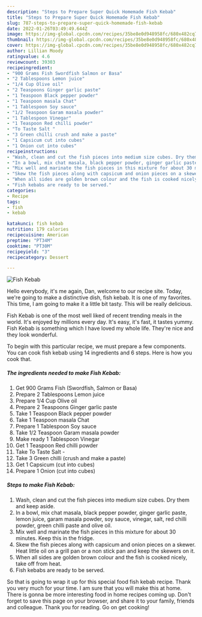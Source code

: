 ```yaml
---
description: "Steps to Prepare Super Quick Homemade Fish Kebab"
title: "Steps to Prepare Super Quick Homemade Fish Kebab"
slug: 787-steps-to-prepare-super-quick-homemade-fish-kebab
date: 2022-01-26T03:49:49.644Z
image: https://img-global.cpcdn.com/recipes/35be8e0d948958fc/680x482cq70/fish-kebab-recipe-main-photo.jpg
thumbnail: https://img-global.cpcdn.com/recipes/35be8e0d948958fc/680x482cq70/fish-kebab-recipe-main-photo.jpg
cover: https://img-global.cpcdn.com/recipes/35be8e0d948958fc/680x482cq70/fish-kebab-recipe-main-photo.jpg
author: Lillian Moody
ratingvalue: 4.6
reviewcount: 39303
recipeingredient:
- "900 Grams Fish Swordfish Salmon or Basa"
- "2 Tablespoons Lemon juice"
- "1/4 Cup Olive oil"
- "2 Teaspoons Ginger garlic paste"
- "1 Teaspoon Black pepper powder"
- "1 Teaspoon masala Chat"
- "1 Tablespoon Soy sauce"
- "1/2 Teaspoon Garam masala powder"
- "1 Tablespoon Vinegar"
- "1 Teaspoon Red chilli powder"
- "To Taste Salt "
- "3 Green chilli crush and make a paste"
- "1 Capsicum cut into cubes"
- "1 Onion cut into cubes"
recipeinstructions:
- "Wash, clean and cut the fish pieces into medium size cubes. Dry them and keep aside."
- "In a bowl, mix chat masala, black pepper powder, ginger garlic paste, lemon juice, garam masala powder, soy sauce, vinegar, salt, red chilli powder, green chilli paste and olive oil."
- "Mix well and marinate the fish pieces in this mixture for about 30 minutes. Keep this in the fridge."
- "Skew the fish pieces along with capsicum and onion pieces on a skewer. Heat little oil on a grill pan or a non stick pan and keep the skewers on it."
- "When all sides are golden brown colour and the fish is cooked nicely, take off from heat."
- "Fish kebabs are ready to be served."
categories:
- Recipe
tags:
- fish
- kebab

katakunci: fish kebab 
nutrition: 179 calories
recipecuisine: American
preptime: "PT34M"
cooktime: "PT30M"
recipeyield: "3"
recipecategory: Dessert

---
```



![Fish Kebab](https://img-global.cpcdn.com/recipes/35be8e0d948958fc/680x482cq70/fish-kebab-recipe-main-photo.jpg)

Hello everybody, it's me again, Dan, welcome to our recipe site. Today, we're going to make a distinctive dish, fish kebab. It is one of my favorites. This time, I am going to make it a little bit tasty. This will be really delicious.

Fish Kebab is one of the most well liked of recent trending meals in the world. It's enjoyed by millions every day. It's easy, it's fast, it tastes yummy. Fish Kebab is something which I have loved my whole life. They're nice and they look wonderful.




To begin with this particular recipe, we must prepare a few components. You can cook fish kebab using 14 ingredients and 6 steps. Here is how you cook that.

<!--inarticleads1-->

##### The ingredients needed to make Fish Kebab:

1. Get 900 Grams Fish (Swordfish, Salmon or Basa)
1. Prepare 2 Tablespoons Lemon juice
1. Prepare 1/4 Cup Olive oil
1. Prepare 2 Teaspoons Ginger garlic paste
1. Take 1 Teaspoon Black pepper powder
1. Take 1 Teaspoon masala Chat
1. Prepare 1 Tablespoon Soy sauce
1. Take 1/2 Teaspoon Garam masala powder
1. Make ready 1 Tablespoon Vinegar
1. Get 1 Teaspoon Red chilli powder
1. Take To Taste Salt -
1. Take 3 Green chilli (crush and make a paste)
1. Get 1 Capsicum (cut into cubes)
1. Prepare 1 Onion (cut into cubes)




<!--inarticleads2-->

##### Steps to make Fish Kebab:

1. Wash, clean and cut the fish pieces into medium size cubes. Dry them and keep aside.
1. In a bowl, mix chat masala, black pepper powder, ginger garlic paste, lemon juice, garam masala powder, soy sauce, vinegar, salt, red chilli powder, green chilli paste and olive oil.
1. Mix well and marinate the fish pieces in this mixture for about 30 minutes. Keep this in the fridge.
1. Skew the fish pieces along with capsicum and onion pieces on a skewer. Heat little oil on a grill pan or a non stick pan and keep the skewers on it.
1. When all sides are golden brown colour and the fish is cooked nicely, take off from heat.
1. Fish kebabs are ready to be served.




So that is going to wrap it up for this special food fish kebab recipe. Thank you very much for your time. I am sure that you will make this at home. There is gonna be more interesting food in home recipes coming up. Don't forget to save this page on your browser, and share it to your family, friends and colleague. Thank you for reading. Go on get cooking!
